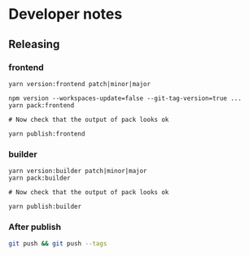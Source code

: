 # Developer notes

## Releasing

### frontend

```
yarn version:frontend patch|minor|major

npm version --workspaces-update=false --git-tag-version=true ...
yarn pack:frontend

# Now check that the output of pack looks ok

yarn publish:frontend
```

### builder

```
yarn version:builder patch|minor|major
yarn pack:builder

# Now check that the output of pack looks ok

yarn publish:builder
```

### After publish

```bash
git push && git push --tags
```